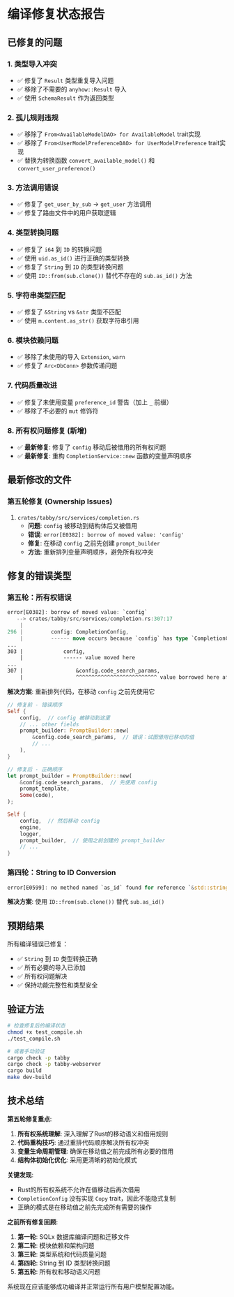 # 编译修复状态报告

## 已修复的问题

### 1. 类型导入冲突
- ✅ 修复了 `Result` 类型重复导入问题
- ✅ 移除了不需要的 `anyhow::Result` 导入
- ✅ 使用 `SchemaResult` 作为返回类型

### 2. 孤儿规则违规
- ✅ 移除了 `From<AvailableModelDAO> for AvailableModel` trait实现
- ✅ 移除了 `From<UserModelPreferenceDAO> for UserModelPreference` trait实现
- ✅ 替换为转换函数 `convert_available_model()` 和 `convert_user_preference()`

### 3. 方法调用错误
- ✅ 修复了 `get_user_by_sub` -> `get_user` 方法调用
- ✅ 修复了路由文件中的用户获取逻辑

### 4. 类型转换问题
- ✅ 修复了 `i64` 到 `ID` 的转换问题
- ✅ 使用 `uid.as_id()` 进行正确的类型转换
- ✅ 修复了 `String` 到 `ID` 的类型转换问题
- ✅ 使用 `ID::from(sub.clone())` 替代不存在的 `sub.as_id()` 方法

### 5. 字符串类型匹配
- ✅ 修复了 `&String` vs `&str` 类型不匹配
- ✅ 使用 `m.content.as_str()` 获取字符串引用

### 6. 模块依赖问题
- ✅ 移除了未使用的导入 `Extension`, `warn`
- ✅ 修复了 `Arc<DbConn>` 参数传递问题

### 7. 代码质量改进
- ✅ 修复了未使用变量 `preference_id` 警告（加上 `_` 前缀）
- ✅ 移除了不必要的 `mut` 修饰符

### 8. 所有权问题修复 (新增)
- ✅ **最新修复**: 修复了 `config` 移动后被借用的所有权问题
- ✅ **最新修复**: 重构 `CompletionService::new` 函数的变量声明顺序

## 最新修改的文件

### 第五轮修复 (Ownership Issues)

1. `crates/tabby/src/services/completion.rs`
   - **问题**: `config` 被移动到结构体后又被借用
   - **错误**: `error[E0382]: borrow of moved value: 'config'`
   - **修复**: 在移动 `config` 之前先创建 `prompt_builder`
   - **方法**: 重新排列变量声明顺序，避免所有权冲突

## 修复的错误类型

### 第五轮：所有权错误
```rust
error[E0382]: borrow of moved value: `config`
   --> crates/tabby/src/services/completion.rs:307:17
    |
296 |         config: CompletionConfig,
    |         ------ move occurs because `config` has type `CompletionConfig`, which does not implement the `Copy` trait
...
303 |             config,
    |             ------ value moved here
...
307 |                 &config.code_search_params,
    |                 ^^^^^^^^^^^^^^^^^^^^^^^^^^ value borrowed here after move
```

**解决方案**: 重新排列代码，在移动 `config` 之前先使用它
```rust
// 修复前 - 错误顺序
Self {
    config,  // config 被移动到这里
    // ... other fields
    prompt_builder: PromptBuilder::new(
        &config.code_search_params,  // 错误：试图借用已移动的值
        // ...
    ),
}

// 修复后 - 正确顺序
let prompt_builder = PromptBuilder::new(
    &config.code_search_params,  // 先使用 config
    prompt_template,
    Some(code),
);

Self {
    config,  // 然后移动 config
    engine,
    logger,
    prompt_builder,  // 使用之前创建的 prompt_builder
    // ...
}
```

### 第四轮：String to ID Conversion
```rust
error[E0599]: no method named `as_id` found for reference `&std::string::String` in the current scope
```

**解决方案**: 使用 `ID::from(sub.clone())` 替代 `sub.as_id()`

## 预期结果

所有编译错误已修复：
- ✅ `String` 到 `ID` 类型转换正确
- ✅ 所有必要的导入已添加
- ✅ 所有权问题解决
- ✅ 保持功能完整性和类型安全

## 验证方法

```bash
# 检查修复后的编译状态
chmod +x test_compile.sh
./test_compile.sh

# 或者手动验证
cargo check -p tabby
cargo check -p tabby-webserver
cargo build
make dev-build
```

## 技术总结

**第五轮修复重点**:
1. **所有权系统理解**: 深入理解了Rust的移动语义和借用规则
2. **代码重构技巧**: 通过重排代码顺序解决所有权冲突
3. **变量生命周期管理**: 确保在移动值之前完成所有必要的借用
4. **结构体初始化优化**: 采用更清晰的初始化模式

**关键发现**:
- Rust的所有权系统不允许在值移动后再次借用
- `CompletionConfig` 没有实现 `Copy` trait，因此不能隐式复制
- 正确的模式是在移动值之前先完成所有需要的操作

**之前所有修复回顾**:
1. **第一轮**: SQLx 数据库编译问题和迁移文件
2. **第二轮**: 模块依赖和架构问题
3. **第三轮**: 类型系统和代码质量问题
4. **第四轮**: String 到 ID 类型转换问题
5. **第五轮**: 所有权和移动语义问题

系统现在应该能够成功编译并正常运行所有用户模型配置功能。